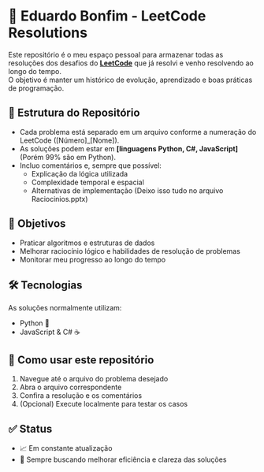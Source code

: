 # 🚀 Eduardo Bonfim - LeetCode Resolutions

Este repositório é o meu espaço pessoal para armazenar todas as resoluções dos desafios do **[LeetCode](https://leetcode.com/)** que já resolvi e venho resolvendo ao longo do tempo.  
O objetivo é manter um histórico de evolução, aprendizado e boas práticas de programação.  

## 📂 Estrutura do Repositório
- Cada problema está separado em um arquivo conforme a numeração do LeetCode ([Número]_[Nome]).
- As soluções podem estar em **[linguagens Python, C#, JavaScript]** (Porém 99% são em Python).
- Incluo comentários e, sempre que possível:
  - Explicação da lógica utilizada
  - Complexidade temporal e espacial
  - Alternativas de implementação
  (Deixo isso tudo no arquivo Raciocinios.pptx)

## 🎯 Objetivos
- Praticar algoritmos e estruturas de dados
- Melhorar raciocínio lógico e habilidades de resolução de problemas
- Monitorar meu progresso ao longo do tempo

## 🛠️ Tecnologias
As soluções normalmente utilizam:
- Python 🐍
- JavaScript & C# ☕

## 📌 Como usar este repositório
1. Navegue até o arquivo do problema desejado
2. Abra o arquivo correspondente
3. Confira a resolução e os comentários
4. (Opcional) Execute localmente para testar os casos

## ✅ Status
- 📈 Em constante atualização
- 🔎 Sempre buscando melhorar eficiência e clareza das soluções
